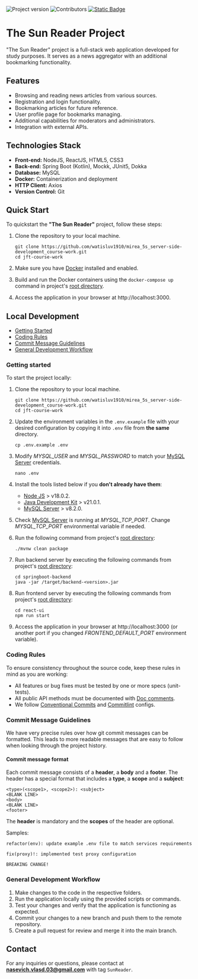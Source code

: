 ![Project version](https://img.shields.io/badge/Project_version-1.0.0-gree)
![Contributors](https://img.shields.io/badge/Contributors-1-blue)
[![Static Badge](https://img.shields.io/badge/Documentation-5A2FF2)](backend/target/documentation/dokka/index.html)

# The Sun Reader Project

"The Sun Reader" project is a full-stack web application developed for study purposes.
It serves as a news aggregator with an additional bookmarking functionality.

## Features

- Browsing and reading news articles from various sources.
- Registration and login functionality.
- Bookmarking articles for future reference.
- User profile page for bookmarks managing.
- Additional capabilities for moderators and administrators.
- Integration with external APIs.

## Technologies Stack

- **Front-end:** NodeJS, ReactJS, HTML5, CSS3  
- **Back-end:** Spring Boot (Kotlin), Mockk, JUnit5, Dokka
- **Database:** MySQL  
- **Docker:** Containerization and deployment  
- **HTTP Client:** Axios  
- **Version Control:** Git

## Quick Start

To quickstart the **"The Sun Reader"** project, follow these steps:

1. Clone the repository to your local machine.

   ```shell
   git clone https://github.com/watisluv1910/mirea_5s_server-side-development_course-work.git
   cd jft-course-work
   ```
   
2. Make sure you have [Docker](https://www.docker.com/) installed and enabled.
3. Build and run the Docker containers using the `docker-compose up` command in project's [root directory](.).
4. Access the application in your browser at http://localhost:3000.

## Local Development

- [Getting Started](#getting-started)
- [Coding Rules](#coding-rules)
- [Commit Message Guidelines](#commit-message-guidelines)
- [General Development Workflow](#general-development-workflow)

### Getting started

To start the project locally:

1. Clone the repository to your local machine.

   ```shell
   git clone https://github.com/watisluv1910/mirea_5s_server-side-development_course-work.git
   cd jft-course-work
   ```
   
2. Update the environment variables in the `.env.example` file with your desired configuration by copying it into `.env` file from **the same** directory.
   
   ```shell
   cp .env.example .env
   ```
   
3. Modify _MYSQL_USER_ and _MYSQL_PASSWORD_ to match your [MySQL Server](https://dev.mysql.com/downloads/mysql/) credentials.

   ```shell
   nano .env
   ```
   
4. Install the tools listed below if you **don't already have them**:
   - [Node JS](https://nodejs.org/en/download) > v18.0.2.
   - [Java Development Kit](https://www.oracle.com/java/technologies/downloads/) > v21.0.1.
   - [MySQL Server](https://dev.mysql.com/downloads/mysql/) > v8.2.0.

5. Check [MySQL Server](https://dev.mysql.com/downloads/mysql/) is running at _MYSQL_TCP_PORT_. 
Change _MYSQL_TCP_PORT_ environmental variable if needed.

6. Run the following command from project's [root directory](.):

   ```shell
   ./mvnw clean package
   ```
   
7. Run backend server by executing the following commands from project's [root directory](.):
   
   ```shell
   cd springboot-backend
   java -jar /target/backend-<version>.jar
   ```

8. Run frontend server by executing the following commands from project's [root directory](.):

   ```shell
   cd react-ui
   npm run start
   ```
   
9. Access the application in your browser at http://localhost:3000 
(or another port if you changed _FRONTEND_DEFAULT_PORT_ environment variable).

### Coding Rules

To ensure consistency throughout the source code, keep these rules in mind as you are working:

- All features or bug fixes must be tested by one or more specs (unit-tests).
- All public API methods must be documented with [Doc comments](https://www.jetbrains.com/help/webstorm/creating-jsdoc-comments.html).
- We follow [Conventional Commits](https://www.conventionalcommits.org/en/v1.0.0/) and [Commitlint](https://commitlint.js.org/#/) configs.

### Commit Message Guidelines

We have very precise rules over how git commit messages can be formatted. 
This leads to more readable messages that are easy to follow when looking through the project history.

#### Commit message format

Each commit message consists of a **header**, a **body** and a **footer**. 
The header has a special format that includes a **type**, a **scope** and a **subject**:  
```
<type>(<scope1>, <scope2>): <subject>  
<BLANK LINE> 
<body>  
<BLANK LINE>
<footer>
```
The **header** is mandatory and the **scopes** of the header are optional.

Samples:
```
refactor(env): update example .env file to match services requirements
```
```
fix(proxy)!: implemented test proxy configuration

BREAKING CHANGE!
```

### General Development Workflow

1. Make changes to the code in the respective folders.
2. Run the application locally using the provided scripts or commands.
3. Test your changes and verify that the application is functioning as expected.
4. Commit your changes to a new branch and push them to the remote repository.
5. Create a pull request for review and merge it into the main branch.

## Contact

For any inquiries or questions, please contact at **nasevich.vlasd.03@gmail.com** with tag `SunReader`.

